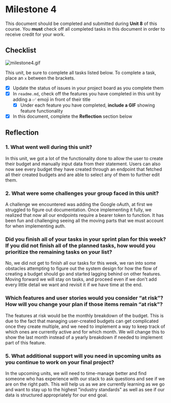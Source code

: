# Milestone 4

This document should be completed and submitted during **Unit 8** of this course. You **must** check off all completed tasks in this document in order to receive credit for your work.

## Checklist

![milestone4.gif](..%2Fgifs%2Fmilestone4.gif)

This unit, be sure to complete all tasks listed below. To complete a task, place an `x` between the brackets.

- [x] Update the status of issues in your project board as you complete them
- [x] In `readme.md`, check off the features you have completed in this unit by adding a ✅ emoji in front of their title
  - [x] Under each feature you have completed, **include a GIF** showing feature functionality
- [x] In this document, complete the **Reflection** section below

## Reflection

### 1. What went well during this unit?

In this unit, we got a lot of the functionality done to allow the user to create their budget and manually input data from their statement. Users can also now see every budget they have created through an endpoint that fetched all their created budgets and are able to select any of them to further edit them. 

### 2. What were some challenges your group faced in this unit?

A challenge we encountered was adding the Google oAuth, at first we struggled to figure out documentation. Once implementing it fully, we realized that now all our endpoints require a bearer token to function. It has been fun and challenging seeing all the moving parts that we must account for when implementing auth. 

### Did you finish all of your tasks in your sprint plan for this week? If you did not finish all of the planned tasks, how would you prioritize the remaining tasks on your list?

No, we did not get to finish all our tasks for this week, we ran into some obstacles attempting to figure out the system design for how the flow of creating a budget should go and started lagging behind on other features. Moving forward we will stay on tasks, and proceed even if we don't add every little detail we want and revisit it if we have time at the end. 

### Which features and user stories would you consider “at risk”? How will you change your plan if those items remain “at risk”?

The features at risk would be the monthly breakdown of the budget. This is due to the fact that managing user-created budgets can get complicated once they create multiple, and we need to implement a way to keep track of which ones are currently active and for which month. We will change this to show the last month instead of a yearly breakdown if needed to implement part of this feature.  

### 5. What additional support will you need in upcoming units as you continue to work on your final project?

In the upcoming units, we will need to time-manage better and find someone who has experience with our stack to ask questions and see if we are on the right path. This will help us as we are currently learning as we go and want to stay up to the highest "industry standards" as well as see if our data is structured appropriately for our end goal. 
